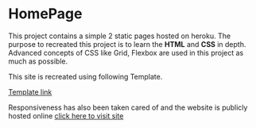 # HomePage
This project contains a simple 2 static pages hosted on heroku. The purpose to recreated this project is to learn the **HTML** and **CSS** in depth. Advanced concepts of CSS like Grid, Flexbox are used in this project as much as possible.

This site is recreated using following Template.

[Template link](https://xd.adobe.com/spec/a75faa97-2d9f-401c-6140-8fac4a6601aa-d16e/grid)

Responsiveness has also been taken cared of and the website is publicly hosted online [click here to visit site](https://hemant-patil-tree-donation.herokuapp.com/)
